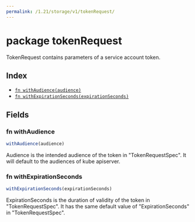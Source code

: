 ```yaml
---
permalink: /1.21/storage/v1/tokenRequest/
---
```


# package tokenRequest

TokenRequest contains parameters of a service account token.

## Index

* [`fn withAudience(audience)`](#fn-withaudience)
* [`fn withExpirationSeconds(expirationSeconds)`](#fn-withexpirationseconds)

## Fields

### fn withAudience

```ts
withAudience(audience)
```

Audience is the intended audience of the token in "TokenRequestSpec". It will default to the audiences of kube apiserver.

### fn withExpirationSeconds

```ts
withExpirationSeconds(expirationSeconds)
```

ExpirationSeconds is the duration of validity of the token in "TokenRequestSpec". It has the same default value of "ExpirationSeconds" in "TokenRequestSpec".